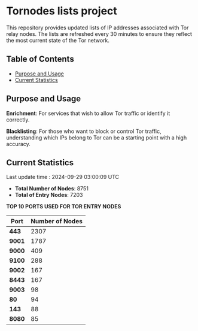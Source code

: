 # Tornodes lists project

This repository provides updated lists of IP addresses associated with Tor relay nodes. The lists are refreshed every 30 minutes to ensure they reflect the most current state of the Tor network.

## Table of Contents

- [Purpose and Usage](#purpose-and-usage)
- [Current Statistics](#current-statistics)


## Purpose and Usage

**Enrichment**: For services that wish to allow Tor traffic or identify it correctly.

**Blacklisting**: For those who want to block or control Tor traffic, understanding which IPs belong to Tor can be a starting point with a high accuracy.

## Current Statistics

Last update time : 2024-09-29 03:00:09 UTC

- **Total Number of Nodes**: 8751
- **Total of Entry Nodes**: 7203

**TOP 10 PORTS USED FOR TOR ENTRY NODES**

| **Port** | **Number of Nodes** |
|------|-----------------|
| **443**   | 2307  |
| **9001**   | 1787  |
| **9000**   | 409  |
| **9100**   | 288  |
| **9002**   | 167  |
| **8443**   | 167  |
| **9003**   | 98  |
| **80**   | 94  |
| **143**   | 88  |
| **8080**   | 85  |

